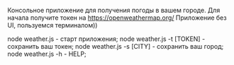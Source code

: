 Консольное приложение для получения погоды в вашем городе.
Для начала получите токен на https://openweathermap.org/ 
Приложение без UI, пользуемся терминалом))


node weather.js - старт приложения;
node weather.js -t [TOKEN] - сохранить ваш токен;
node weather.js -s [CITY] - сохранить ваш город;
node weather.js -h - HELP;
